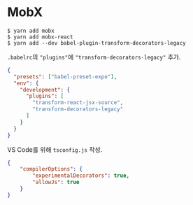 # MobX

```
$ yarn add mobx
$ yarn add mobx-react
$ yarn add --dev babel-plugin-transform-decorators-legacy
```

`.babelrc`의 `"plugins"`에 `"transform-decorators-legacy"` 추가.

```json
{
  "presets": ["babel-preset-expo"],
  "env": {
    "development": {
      "plugins": [
        "transform-react-jsx-source",
        "transform-decorators-legacy"
      ]
    }
  }
}
```

VS Code를 위해 `tsconfig.js` 작성.

```json
{
    "compilerOptions": {
        "experimentalDecorators": true,
        "allowJs": true
    }
}
```
